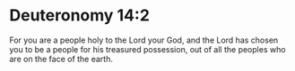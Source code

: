 # Deuteronomy 14:2

For you are a people holy to the Lord your God, and the Lord has chosen you to be a people for his treasured possession, out of all the peoples who are on the face of the earth.
